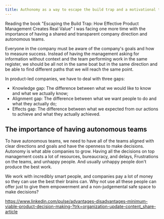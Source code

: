 ```yaml
---
title: Authonomy as a way to escape the build trap and a motivational toll
---
```


Reading the book "Escaping the Build Trap: How Effective Product Management Creates Real Value" I was facing one more time with the importance of having a shared and transparent company direction and autonomous teams. 

Everyone in the company must be aware of the company's goals and how to measure success. Instead of having the management asking for information without context and the team performing work in the same register, we should be all not in the same boat but in the same direction and be able to find different paths that we will reach the same point. 

In product-led companies, we have to deal with three gaps:

- Knowledge gap: The difference between what we would like to know and what we actually know; 
- Alignment gap: The difference between what we want people to do and what they actually do;
- Effects gap: The difference between what we expected from our actions to achieve and what they actually achieved. 

## The importance of having autonomous teams

To have autonomous teams, we need to have all of the teams aligned with clear directions and goals and have the openness to make decisions. Autonomy is what able companies to grow. Having all the decisions on top management costs a lot of resources, bureaucracy, and delays, Frustrations on the teams, and unhappy people. And usually unhappy people don't produce the best work.

We work with incredibly smart people, and companies pay a lot of money so they can use the best their brains can. Why not use all these people can offer just to give them empowerment and a non-judgemental safe space to make decisions? 




  https://www.linkedin.com/pulse/advantages-disadvantages-minimum-viable-product-decision-making-?trk=organization-update-content_share-article